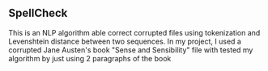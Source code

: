 ## SpellCheck

This is an NLP algorithm able correct corrupted files using tokenization and Levenshtein distance between two sequences.
In my project, I used a corrupted Jane Austen's book "Sense and Sensibility" file with tested my algorithm by just using 2 paragraphs of the book



